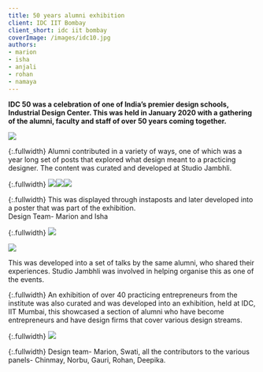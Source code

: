 ```yaml
---
title: 50 years alumni exhibition
client: IDC IIT Bombay
client_short: idc iit bombay
coverImage: /images/idc10.jpg
authors:
- marion
- isha
- anjali
- rohan
- namaya
---
```


**IDC 50 was a celebration of one of India’s premier design schools, Industrial Design Center. This was held in January 2020 with a gathering of the alumni, faculty and staff of over 50 years coming together.**

![]({{site.baseurl}}/images/idc1.jpg)

{:.fullwidth}
Alumni contributed in a variety of ways, one of which was a year long set of posts that explored what design meant to a practicing designer. The content was curated and developed at Studio Jambhli.

{:.fullwidth}
![]({{site.baseurl}}/images/idc4.jpg)![]({{site.baseurl}}/images/idc7.jpg)![]({{site.baseurl}}/images/idc8.jpg)

{:.fullwidth}
This was displayed through instaposts and later developed into a poster that was part of the exhibition. <br>
Design Team- Marion and Isha

{:.fullwidth}
![]({{site.baseurl}}/images/idc01.jpg)


![]({{site.baseurl}}/images/idc3.jpg)

This was developed into a set of talks by the same alumni, who shared their experiences. Studio Jambhli was involved in helping organise this as one of the events.

{:.fullwidth}
An exhibition of over 40 practicing entrepreneurs from the institute was also curated and was developed into an exhibition, held at IDC, IIT Mumbai, this showcased a section of alumni who have become entrepreneurs and have design firms that cover various design streams.  

{:.fullwidth}
![]({{site.baseurl}}/images/idc0.jpg)

{:.fullwidth}
Design team- Marion, Swati, all the contributors to the various panels- Chinmay, Norbu, Gauri, Rohan, Deepika.
